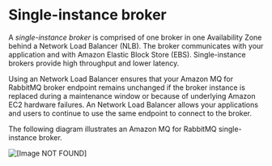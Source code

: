 # Single\-instance broker<a name="rabbitmq-broker-architecture-single-instance"></a>

A *single\-instance broker* is comprised of one broker in one Availability Zone behind a Network Load Balancer \(NLB\)\. The broker communicates with your application and with Amazon Elastic Block Store \(EBS\)\. Single\-instance brokers provide high throughput and lower latency\.

 Using an Network Load Balancer ensures that your Amazon MQ for RabbitMQ broker endpoint remains unchanged if the broker instance is replaced during a maintenance window or because of underlying Amazon EC2 hardware failures\. An Network Load Balancer allows your applications and users to continue to use the same endpoint to connect to the broker\.

The following diagram illustrates an Amazon MQ for RabbitMQ single\-instance broker\.

![\[Image NOT FOUND\]](http://docs.aws.amazon.com/amazon-mq/latest/developer-guide/images/amazon-mq-rabbitmq-broker-architecture-single-broker.png)